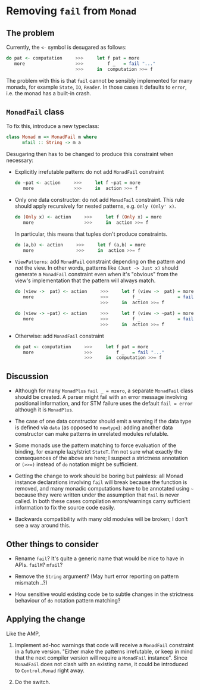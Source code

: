 Removing `fail` from `Monad`
============================



The problem
-----------


Currently, the `<-` symbol is desugared as follows:

```haskell
do pat <- computation     >>>     let f pat = more
   more                   >>>         f _   = fail "..."
                          >>>     in  computation >>= f
```

The problem with this is that `fail` cannot be sensibly implemented for many
monads, for example `State`, `IO`, `Reader`. In those cases it defaults to
`error`, i.e. the monad has a built-in crash.



`MonadFail` class
-----------------

To fix this, introduce a new typeclass:

```haskell
class Monad m => MonadFail m where
      mfail :: String -> m a
```

Desugaring then has to be changed to produce this constraint when necessary:

- Explicitly irrefutable pattern: do not add `MonadFail` constraint

    ```haskell
    do ~pat <- action     >>>     let f ~pat = more
       more               >>>     in  action >>= f
    ```



- Only one data constructor: do not add `MonadFail` constraint. This rule
  should apply recursively for nested patterns, e.g. `Only (Only' x)`.

    ```haskell
    do (Only x) <- action     >>>     let f (Only x) = more
       more                   >>>     in  action >>= f
    ```

  In particular, this means that tuples don't produce constraints.

    ```haskell
    do (a,b) <- action     >>>     let f (a,b) = more
       more                >>>     in  action >>= f
    ```



- `ViewPatterns`: add `MonadFail` constraint depending on the pattern and *not*
  the view. In other words, patterns like `(Just -> Just x)` should generate a
  `MonadFail` constraint even when it's "obvious" from the view's
  implementation that the pattern will always match.

    ```haskell
    do (view ->  pat) <- action     >>>     let f (view ->  pat) = more
       more                         >>>         f _              = fail "..."
                                    >>>     in  action >>= f

    do (view -> ~pat) <- action     >>>     let f (view -> ~pat) = more
       more                         >>>         f _              = fail "..."
                                    >>>     in  action >>= f
    ```



- Otherwise: add `MonadFail` constraint

    ```haskell
    do pat <- computation     >>>     let f pat = more
       more                   >>>         f _   = fail "..."
                              >>>     in  computation >>= f
    ```



Discussion
----------

- Although for many `MonadPlus` `fail _ = mzero`, a separate `MonadFail` class
  should be created. A parser might fail with an error message involving
  positional information, and for STM failure uses the default `fail = error`
  although it is `MonadPlus`.

- The case of one data constructor should emit a warning if the data type is
  defined via `data` (as opposed to `newtype`): adding another data constructor
  can make patterns in unrelated modules refutable.

- Some monads use the pattern matching to force evaluation of the binding, for
  example lazy/strict `StateT`. I'm not sure what exactly the consequences of
  the above are here; I suspect a strictness annotation or `(>>=)` instead of
  `do` notation might be sufficient.

- Getting the change to work should be boring but painless: all Monad instance
  declarations involving `fail` will break because the function is removed, and
  many monadic computations have to be annotated using `~` because they were
  written under the assumption that `fail` is never called. In both these cases
  compilation errors/warnings carry sufficient information to fix the source
  code easily.

- Backwards compatibility with many old modules will be broken; I don't see a
  way around this.



Other things to consider
------------------------

- Rename `fail`? It's quite a generic name that would be nice to have in APIs.
  `failM`? `mfail`?

- Remove the `String` argument? (May hurt error reporting on pattern
  mismatch ..?)

- How sensitive would existing code be to subtle changes in the strictness
  behaviour of `do` notation pattern matching?



Applying the change
-------------------

Like the AMP,

1. Implement ad-hoc warnings that code will receive a `MonadFail` constraint
   in a future version. "Either make the patterns irrefutable, or keep in mind
   that the next compiler version will require a `MonadFail` instance". Since
   `MonadFail` does not clash with an existing name, it could be introduced to
   `Control.Monad` right away.

2. Do the switch.